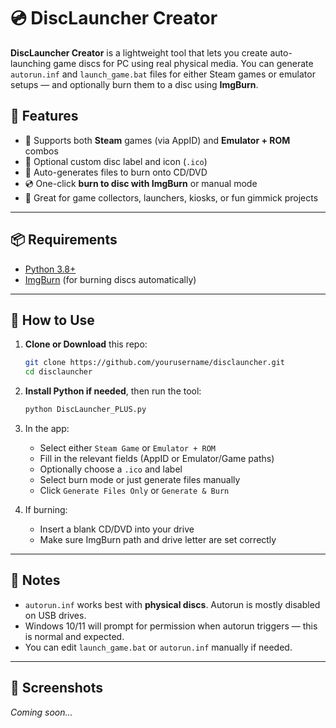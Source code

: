 # 💿 DiscLauncher Creator

**DiscLauncher Creator** is a lightweight tool that lets you create auto-launching game discs for PC using real physical media. You can generate `autorun.inf` and `launch_game.bat` files for either Steam games or emulator setups — and optionally burn them to a disc using **ImgBurn**.

## 🧰 Features

- 🔘 Supports both **Steam** games (via AppID) and **Emulator + ROM** combos
- 🎨 Optional custom disc label and icon (`.ico`)
- 📂 Auto-generates files to burn onto CD/DVD
- 💿 One-click **burn to disc with ImgBurn** or manual mode
- 🧪 Great for game collectors, launchers, kiosks, or fun gimmick projects

---

## 📦 Requirements

- [Python 3.8+](https://www.python.org/downloads/)
- [ImgBurn](https://www.softpedia.com/get/CD-DVD-Tools/Data-CD-DVD-Burning/ImgBurn.shtml) (for burning discs automatically)

---

## 🚀 How to Use

1. **Clone or Download** this repo:
    ```bash
    git clone https://github.com/yourusername/disclauncher.git
    cd disclauncher
    ```

2. **Install Python if needed**, then run the tool:
    ```bash
    python DiscLauncher_PLUS.py
    ```

3. In the app:
    - Select either `Steam Game` or `Emulator + ROM`
    - Fill in the relevant fields (AppID or Emulator/Game paths)
    - Optionally choose a `.ico` and label
    - Select burn mode or just generate files manually
    - Click `Generate Files Only` or `Generate & Burn`

4. If burning:
    - Insert a blank CD/DVD into your drive
    - Make sure ImgBurn path and drive letter are set correctly

---

## 📝 Notes

- `autorun.inf` works best with **physical discs**. Autorun is mostly disabled on USB drives.
- Windows 10/11 will prompt for permission when autorun triggers — this is normal and expected.
- You can edit `launch_game.bat` or `autorun.inf` manually if needed.

---

## 📸 Screenshots

*Coming soon...*


